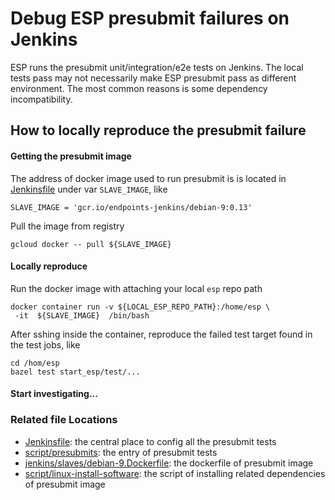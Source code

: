 # Debug ESP presubmit failures on Jenkins

ESP runs the presubmit unit/integration/e2e tests on Jenkins. The local tests pass
may not necessarily make ESP presubmit pass as different environment. The most common reasons is
some dependency incompatibility.

## How to locally reproduce the presubmit failure

#### Getting the presubmit image
The address of docker image used to run presubmit is is located in [Jenkinsfile](https://github.com/cloudendpoints/esp/blob/master/Jenkinsfile) under var `SLAVE_IMAGE`, like 
```
SLAVE_IMAGE = 'gcr.io/endpoints-jenkins/debian-9:0.13'
```

Pull the image from registry
```
gcloud docker -- pull ${SLAVE_IMAGE}
```

#### Locally reproduce
Run the docker image with attaching your local `esp` repo path
```shell script
docker container run -v ${LOCAL_ESP_REPO_PATH}:/home/esp \
 -it  ${SLAVE_IMAGE}  /bin/bash 
```

After sshing inside the container, reproduce the failed test target found in the test jobs, like 
```
cd /hom/esp
bazel test start_esp/test/...
```

####  Start investigating...


### Related file Locations
- [Jenkinsfile](https://github.com/cloudendpoints/esp/blob/master/Jenkinsfile): the central place to config all the presubmit tests
- [script/presubmits](https://github.com/cloudendpoints/esp/blob/master/script/presubmits): the entry of presubmit tests
- [jenkins/slaves/debian-9.Dockerfile](https://github.com/cloudendpoints/esp/blob/master/jenkins/slaves/debian-9.Dockerfile): the dockerfile of presubmit image
- [script/linux-install-software](https://github.com/cloudendpoints/esp/blob/master/script/linux-install-software): the script of installing related dependencies of presubmit image